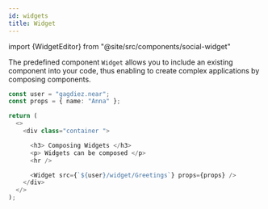 ```yaml
---
id: widgets
title: Widget
---
```

import {WidgetEditor} from "@site/src/components/social-widget"

The predefined component `Widget` allows you to include an existing component into your code, thus enabling to create complex applications by composing components.

<WidgetEditor id='1' height="220px">

```ts
const user = "gagdiez.near";
const props = { name: "Anna" };

return (
  <>
    <div class="container ">

      <h3> Composing Widgets </h3>
      <p> Widgets can be composed </p>
      <hr />

      <Widget src={`${user}/widget/Greetings`} props={props} />
    </div>
  </>
);
```

</WidgetEditor>
